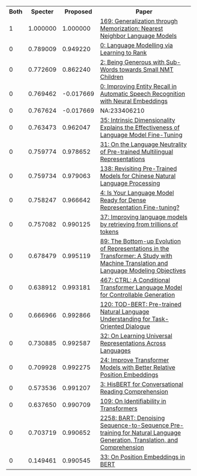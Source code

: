 <html><table><tr>
<th>Both</th>
<th>Specter</th>
<th>Proposed</th>
<th>Paper</th>
</tr>
<tr>
<td>1</td>
<td>1.000000</td>
<td>1.000000</td>
<td><a href="https://www.semanticscholar.org/paper/bb6317bbd2c4a81e94cf3d7eb1b73da246a022db">169: Generalization through Memorization: Nearest Neighbor Language Models</a></td>
</tr>
<tr>
<td>0</td>
<td>0.789009</td>
<td>0.949220</td>
<td><a href="https://www.semanticscholar.org/paper/f21be3f230cb2721904671c7747165edad8bd033">0: Language Modelling via Learning to Rank</a></td>
</tr>
<tr>
<td>0</td>
<td>0.772609</td>
<td>0.862240</td>
<td><a href="https://www.semanticscholar.org/paper/ccab10f5c3c33a76a9931aecb43a25cdc8b67451">2: Being Generous with Sub-Words towards Small NMT Children</a></td>
</tr>
<tr>
<td>0</td>
<td>0.769462</td>
<td>-0.017669</td>
<td><a href="https://www.semanticscholar.org/paper/818cc598688ca2d2a49514017a87bc89fd59ef1f">0: Improving Entity Recall in Automatic Speech Recognition with Neural Embeddings</a></td>
</tr>
<tr>
<td>0</td>
<td>0.767624</td>
<td>-0.017669</td>
<td>NA:233406210</td>
</tr>
<tr>
<td>0</td>
<td>0.763473</td>
<td>0.962047</td>
<td><a href="https://www.semanticscholar.org/paper/e54ffc76d805c48660bb0fd20019ca82ac94ba0d">35: Intrinsic Dimensionality Explains the Effectiveness of Language Model Fine-Tuning</a></td>
</tr>
<tr>
<td>0</td>
<td>0.759774</td>
<td>0.978652</td>
<td><a href="https://www.semanticscholar.org/paper/75a35576efee34622254f265e4cbeb5e01eea7a1">31: On the Language Neutrality of Pre-trained Multilingual Representations</a></td>
</tr>
<tr>
<td>0</td>
<td>0.759734</td>
<td>0.979063</td>
<td><a href="https://www.semanticscholar.org/paper/6afe0fb12ceacadbbfed7202d430770a3f344731">138: Revisiting Pre-Trained Models for Chinese Natural Language Processing</a></td>
</tr>
<tr>
<td>0</td>
<td>0.758247</td>
<td>0.966642</td>
<td><a href="https://www.semanticscholar.org/paper/030fdb6a604df56d4e3ba7b35689d6e251ac78b0">4: Is Your Language Model Ready for Dense Representation Fine-tuning?</a></td>
</tr>
<tr>
<td>0</td>
<td>0.757082</td>
<td>0.990125</td>
<td><a href="https://www.semanticscholar.org/paper/002c256d30d6be4b23d365a8de8ae0e67e4c9641">37: Improving language models by retrieving from trillions of tokens</a></td>
</tr>
<tr>
<td>0</td>
<td>0.678479</td>
<td>0.995119</td>
<td><a href="https://www.semanticscholar.org/paper/112fd54ee193237b24f2ce7fce79e399609a29c5">89: The Bottom-up Evolution of Representations in the Transformer: A Study with Machine Translation and Language Modeling Objectives</a></td>
</tr>
<tr>
<td>0</td>
<td>0.638912</td>
<td>0.993181</td>
<td><a href="https://www.semanticscholar.org/paper/75acc731bdd2b626edc74672a30da3bc51010ae8">467: CTRL: A Conditional Transformer Language Model for Controllable Generation</a></td>
</tr>
<tr>
<td>0</td>
<td>0.666966</td>
<td>0.992866</td>
<td><a href="https://www.semanticscholar.org/paper/5b015296730273921889e54a0a31e3b173017026">120: TOD-BERT: Pre-trained Natural Language Understanding for Task-Oriented Dialogue</a></td>
</tr>
<tr>
<td>0</td>
<td>0.730885</td>
<td>0.992587</td>
<td><a href="https://www.semanticscholar.org/paper/311909621177c397c6b7099beff32332124f7d46">32: On Learning Universal Representations Across Languages</a></td>
</tr>
<tr>
<td>0</td>
<td>0.709928</td>
<td>0.992275</td>
<td><a href="https://www.semanticscholar.org/paper/84476fdf6ead3553f4493dff8e02308439d6222b">24: Improve Transformer Models with Better Relative Position Embeddings</a></td>
</tr>
<tr>
<td>0</td>
<td>0.573536</td>
<td>0.991207</td>
<td><a href="https://www.semanticscholar.org/paper/c9982f631ffba3c5201dd920bb523b47f2565351">3: HisBERT for Conversational Reading Comprehension</a></td>
</tr>
<tr>
<td>0</td>
<td>0.637650</td>
<td>0.990709</td>
<td><a href="https://www.semanticscholar.org/paper/9d7fbdb2e9817a6396992a1c92f75206689852d9">109: On Identifiability in Transformers</a></td>
</tr>
<tr>
<td>0</td>
<td>0.703719</td>
<td>0.990652</td>
<td><a href="https://www.semanticscholar.org/paper/395de0bd3837fdf4b4b5e5f04835bcc69c279481">2258: BART: Denoising Sequence-to-Sequence Pre-training for Natural Language Generation, Translation, and Comprehension</a></td>
</tr>
<tr>
<td>0</td>
<td>0.149461</td>
<td>0.990545</td>
<td><a href="https://www.semanticscholar.org/paper/dc35daba3fb34b2e6a5b12530badb7b799262bbf">33: On Position Embeddings in BERT</a></td>
</tr>
</table></html>
